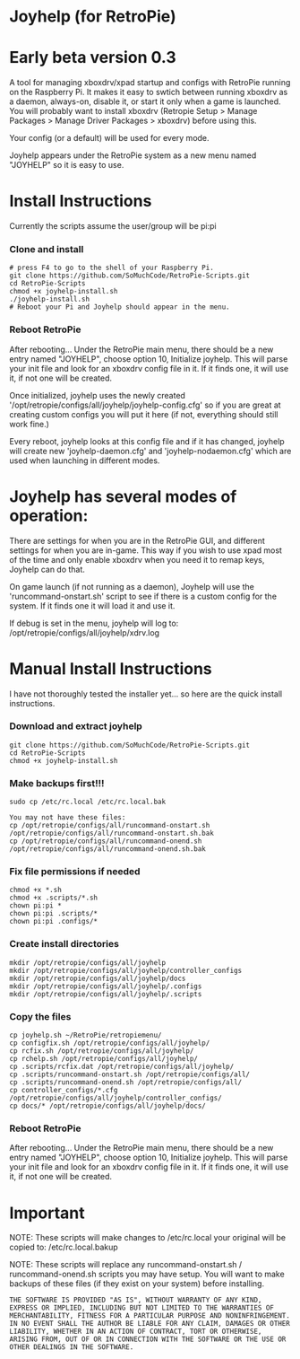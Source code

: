 # Joyhelp (for RetroPie)
# Early beta version 0.3

A tool for managing xboxdrv/xpad startup and configs with RetroPie running on the Raspberry Pi. It makes it easy to swtich between running xboxdrv as a daemon, always-on, disable it, or start it only when a game is launched. You will probably want to install xboxdrv (Retropie Setup > Manage Packages > Manage Driver Packages > xboxdrv) before using this.

Your config (or a default) will be used for every mode.

Joyhelp appears under the RetroPie system as a new menu named "JOYHELP" so it is easy to use.

# Install Instructions
Currently the scripts assume the user/group will be pi:pi

### Clone and install
	# press F4 to go to the shell of your Raspberry Pi.
	git clone https://github.com/SoMuchCode/RetroPie-Scripts.git
	cd RetroPie-Scripts
	chmod +x joyhelp-install.sh
	./joyhelp-install.sh
	# Reboot your Pi and Joyhelp should appear in the menu.

### Reboot RetroPie

After rebooting...
Under the RetroPie main menu, there should be a new entry named "JOYHELP", choose option 10, Initialize joyhelp. This will parse your init file and look for an xboxdrv config file in it. If it finds one, it will use it, if not one will be created.

Once initialized, joyhelp uses the newly created '/opt/retropie/configs/all/joyhelp/joyhelp-config.cfg' so if you are great at creating custom configs you will put it here (if not, everything should still work fine.)

Every reboot, joyhelp looks at this config file and if it has changed, joyhelp will create new 'joyhelp-daemon.cfg' and 'joyhelp-nodaemon.cfg' which are used when launching in different modes.

# Joyhelp has several modes of operation:
There are settings for when you are in the RetroPie GUI, and different settings for when you are in-game. This way if you wish to use xpad most of the time and only enable xboxdrv when you need it to remap keys, Joyhelp can do that.

On game launch (if not running as a daemon), Joyhelp will use the 'runcommand-onstart.sh' script to see if there is a custom config for the system. If it finds one it will load it and use it.
	
If debug is set in the menu, joyhelp will log to:
/opt/retropie/configs/all/joyhelp/xdrv.log

# Manual Install Instructions
I have not thoroughly tested the installer yet... so here are the quick install instructions.

### Download and extract joyhelp
	git clone https://github.com/SoMuchCode/RetroPie-Scripts.git
	cd RetroPie-Scripts
	chmod +x joyhelp-install.sh

### Make backups first!!!
	sudo cp /etc/rc.local /etc/rc.local.bak

	You may not have these files:
	cp /opt/retropie/configs/all/runcommand-onstart.sh /opt/retropie/configs/all/runcommand-onstart.sh.bak 
	cp /opt/retropie/configs/all/runcommand-onend.sh /opt/retropie/configs/all/runcommand-onend.sh.bak

### Fix file permissions if needed
	chmod +x *.sh
	chmod +x .scripts/*.sh
	chown pi:pi *
	chown pi:pi .scripts/*
	chown pi:pi .configs/*
	
### Create install directories
	mkdir /opt/retropie/configs/all/joyhelp
	mkdir /opt/retropie/configs/all/joyhelp/controller_configs
	mkdir /opt/retropie/configs/all/joyhelp/docs
	mkdir /opt/retropie/configs/all/joyhelp/.configs
	mkdir /opt/retropie/configs/all/joyhelp/.scripts

### Copy the files
	cp joyhelp.sh ~/RetroPie/retropiemenu/
	cp configfix.sh /opt/retropie/configs/all/joyhelp/
	cp rcfix.sh /opt/retropie/configs/all/joyhelp/
	cp rchelp.sh /opt/retropie/configs/all/joyhelp/
	cp .scripts/rcfix.dat /opt/retropie/configs/all/joyhelp/
	cp .scripts/runcommand-onstart.sh /opt/retropie/configs/all/
	cp .scripts/runcommand-onend.sh /opt/retropie/configs/all/
	cp controller_configs/*.cfg /opt/retropie/configs/all/joyhelp/controller_configs/
	cp docs/* /opt/retropie/configs/all/joyhelp/docs/

### Reboot RetroPie

After rebooting...
Under the RetroPie main menu, there should be a new entry named "JOYHELP", choose option 10, Initialize joyhelp. This will parse your init file and look for an xboxdrv config file in it. If it finds one, it will use it, if not one will be created.
	
# Important
NOTE: These scripts will make changes to /etc/rc.local
your original will be copied to: /etc/rc.local.bakup

NOTE: These scripts will replace any runcommand-onstart.sh / runcommand-onend.sh scripts you may have setup. You will want to make backups of these files (if they exist on your system) before installing.

	THE SOFTWARE IS PROVIDED "AS IS", WITHOUT WARRANTY OF ANY KIND, EXPRESS OR IMPLIED, INCLUDING BUT NOT LIMITED TO THE WARRANTIES OF MERCHANTABILITY, FITNESS FOR A PARTICULAR PURPOSE AND NONINFRINGEMENT. IN NO EVENT SHALL THE AUTHOR BE LIABLE FOR ANY CLAIM, DAMAGES OR OTHER LIABILITY, WHETHER IN AN ACTION OF CONTRACT, TORT OR OTHERWISE, ARISING FROM, OUT OF OR IN CONNECTION WITH THE SOFTWARE OR THE USE OR OTHER DEALINGS IN THE SOFTWARE.